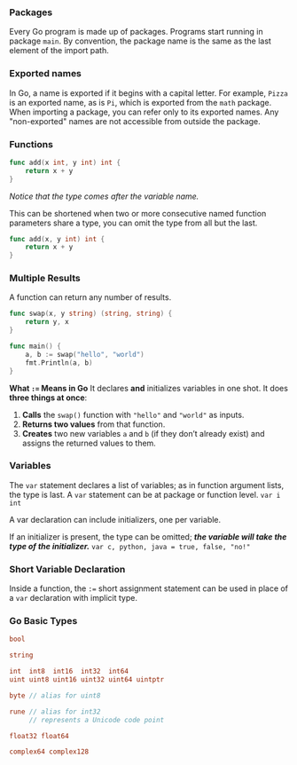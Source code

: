 
### Packages
Every Go program is made up of packages. Programs start running in package `main`. By convention, the package name is the same as the last element of the import path.

### Exported names
In Go, a name is exported if it begins with a capital letter. For example, `Pizza` is an exported name, as is `Pi`, which is exported from the `math` package.
When importing a package, you can refer only to its exported names. Any "non-exported" names are not accessible from outside the package.

### Functions
```go
func add(x int, y int) int {
	return x + y
}
```

*Notice that the type comes after the variable name.*

This can be shortened when two or more consecutive named function parameters share a type, you can omit the type from all but the last.

```go
func add(x, y int) int {
	return x + y
}
```

### Multiple Results
A function can return any number of results.
```go
func swap(x, y string) (string, string) {
	return y, x
}

func main() {
	a, b := swap("hello", "world")
	fmt.Println(a, b)
}
```

**What `:=` Means in Go**
It declares **and** initializes variables in one shot. It does **three things at once**:

1. **Calls** the `swap()` function with `"hello"` and `"world"` as inputs.
2. **Returns two values** from that function.
3. **Creates** two new variables `a` and `b` (if they don’t already exist) and assigns the returned values to them.
### Variables
The `var` statement declares a list of variables; as in function argument lists, the type is last.
A `var` statement can be at package or function level.
`var i int`

A var declaration can include initializers, one per variable.

If an initializer is present, the type can be omitted; ***the variable will take the type of the initializer.***
`var c, python, java = true, false, "no!"`

### Short Variable Declaration
Inside a function, the `:=` short assignment statement can be used in place of a `var` declaration with implicit type.

### Go Basic Types
```go
bool

string

int  int8  int16  int32  int64
uint uint8 uint16 uint32 uint64 uintptr

byte // alias for uint8

rune // alias for int32
     // represents a Unicode code point

float32 float64

complex64 complex128
```
